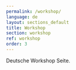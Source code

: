 ```yaml
---
permalink: /workshop/
language: de
layout: sections_default 
title: Workshop
section: workshop
ref: workshop
order: 3
---
```


Deutsche Workshop Seite.
